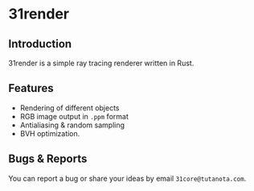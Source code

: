 # 31render
## Introduction
31render is a simple ray tracing renderer written in Rust.

## Features
* Rendering of different objects
* RGB image output in `.ppm` format
* Antialiasing & random sampling
* BVH optimization. 

## Bugs & Reports
You can report a bug or share your ideas by email `31core@tutanota.com`.
